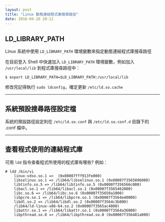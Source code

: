 ```yaml
---
layout: post
title: "Linux 動態連結程式庫搜尋路徑"
date: 2016-04-26 20:11
---
```


## LD_LIBRARY_PATH ##

Linux 系統中使用 `LD_LIBRARY_PATH` 環境變數來指定動態連結程式庫搜尋路徑

在目前登入 Shell 中快速加入 `LD_LIBRARY_PATH` 環境變數，例如加入 `/usr/local/lib` 到程式庫搜尋路徑中：

    $ export LD_LIBRARY_PATH=$LD_LIBRARY_PATH:/usr/local/lib

修改完記得執行 `sudo ldconfig`，確定更新 `/etc/ld.so.cache`

---

## 系統預設搜尋路徑設定檔 ##

系統的預設路徑設定則在 `/etc/ld.so.conf` 與 `/etc/ld.so.conf.d` 目錄下的 .conf 檔中。

---

## 查看程式使用的連結程式庫 ##

可用 `ldd` 指令查看程式所使用的程式庫有哪些? 例如：

    # ldd /bin/vi
        linux-vdso.so.1 =>  (0x00007fff913fe000)
        libselinux.so.1 => /lib64/libselinux.so.1 (0x00007f3565896000)
        libtinfo.so.5 => /lib64/libtinfo.so.5 (0x00007f356566c000)
        libacl.so.1 => /lib64/libacl.so.1 (0x00007f3565462000)
        libc.so.6 => /lib64/libc.so.6 (0x00007f35650a1000)
        libpcre.so.1 => /lib64/libpcre.so.1 (0x00007f3564e40000)
        libdl.so.2 => /lib64/libdl.so.2 (0x00007f3564c3b000)
        /lib64/ld-linux-x86-64.so.2 (0x00007f3565ac4000)
        libattr.so.1 => /lib64/libattr.so.1 (0x00007f3564a36000)
        libpthread.so.0 => /lib64/libpthread.so.0 (0x00007f356481a000)


